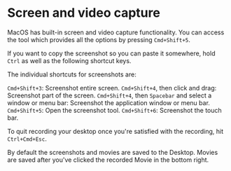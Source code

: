 # Screen and video capture

MacOS has built-in screen and video capture functionality. You can access the tool which provides all the options by pressing `Cmd+Shift+5`.

If you want to copy the screenshot so you can paste it somewhere, hold `Ctrl` as well as the following shortcut keys.

The individual shortcuts for screenshots are:

`Cmd+Shift+3`: Screenshot entire screen.
`Cmd+Shift+4`, then click and drag: Screenshot part of the screen.
`Cmd+Shift+4`, then `Spacebar` and select a window or menu bar: Screenshot the application window or menu bar.
`Cmd+Shift+5`: Open the screenshot tool.
`Cmd+Shift+6`: Screenshot the touch bar.

To quit recording your desktop once you're satisfied with the recording, hit `Ctrl+Cmd+Esc`.

By default the screenshots and movies are saved to the Desktop. Movies are saved after you've clicked the recorded Movie in the bottom right.